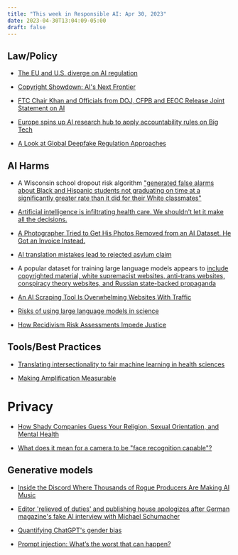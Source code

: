```yaml
---
title: "This week in Responsible AI: Apr 30, 2023"
date: 2023-04-30T13:04:09-05:00
draft: false
---
```




## Law/Policy

- [The EU and U.S. diverge on AI regulation](https://www.brookings.edu/research/the-eu-and-us-diverge-on-ai-regulation-a-transatlantic-comparison-and-steps-to-alignment/)

- [Copyright Showdown: AI's Next Frontier](https://themarkup.org/hello-world/2023/04/22/copyright-showdown-ais-next-frontier?utm_source=substack&utm_medium=email)

- [FTC Chair Khan and Officials from DOJ, CFPB and EEOC Release Joint Statement on AI](https://www.ftc.gov/news-events/news/press-releases/2023/04/ftc-chair-khan-officials-doj-cfpb-eeoc-release-joint-statement-ai?utm_source=govdelivery)

- [Europe spins up AI research hub to apply accountability rules on Big Tech](https://techcrunch.com/2023/04/18/ecat/?utm_source=substack&utm_medium=email)

- [A Look at Global Deepfake Regulation Approaches](https://www.responsible.ai/post/a-look-at-global-deepfake-regulation-approaches?utm_medium=email&_hsmi=256055419&_hsenc=p2ANqtz-9xgxSuT8fAD1wgsQIFNAmFk2J-sp695v2DJd-hC0RuVmd2CEyc5Erkb5sHaURPMZW7vUUb1lBybtXoRuPKqtYieihzYg&utm_content=256055419&utm_source=hs_email)


## AI Harms

- A Wisconsin school dropout risk algorithm ["generated false alarms about Black and Hispanic students not graduating on time at a significantly greater rate than it did for their White classmates"](https://themarkup.org/machine-learning/2023/04/27/false-alarm-how-wisconsin-uses-race-and-income-to-label-students-high-risk)

- [Artificial intelligence is infiltrating health care. We shouldn't let it make all the decisions.](https://www.technologyreview.com/2023/04/21/1071921/ai-is-infiltrating-health-care-we-shouldnt-let-it-make-decisions/?truid=&utm_source=the_download&utm_medium=email&utm_campaign=the_download.unpaid.engagement&utm_term=Active%20Qualified&utm_content=04-21-2023&mc_cid=13009e4968&mc_eid=f14ac890df)

- [A Photographer Tried to Get His Photos Removed from an AI Dataset. He Got an Invoice Instead.](https://www.vice.com/en/article/pkapb7/a-photographer-tried-to-get-his-photos-removed-from-an-ai-dataset-he-got-an-invoice-instead)

- [AI translation mistakes lead to rejected asylum claim](https://restofworld.org/2023/ai-translation-errors-afghan-refugees-asylum/)

- A popular dataset for training large language models appears to [include copyrighted material, white supremacist websites, anti-trans websites, conspiracy theory websites, and Russian state-backed propaganda](https://www.washingtonpost.com/technology/interactive/2023/ai-chatbot-learning/?utm_source=substack&utm_medium=email)

- [An AI Scraping Tool Is Overwhelming Websites With Traffic](https://www.vice.com/en/article/dy3vmx/an-ai-scraping-tool-is-overwhelming-websites-with-traffic)

- [Risks of using large language models in science](https://www.nature.com/articles/s42254-023-00581-4)

- [How Recidivism Risk Assessments Impede Justice](https://points.datasociety.net/how-recidivism-risk-assessments-impact-justice-65c6459243cc)

## Tools/Best Practices

- [Translating intersectionality to fair machine learning in health sciences](https://www.nature.com/articles/s42256-023-00651-3)

- [Making Amplification Measurable](https://techpolicy.press/making-amplification-measurable/)


# Privacy

- [How Shady Companies Guess Your Religion, Sexual Orientation, and Mental Health](https://slate.com/technology/2023/04/data-broker-inference-privacy-legislation.html?mc_cid=4140c76b38&mc_eid=f14ac890df)

- [What does it mean for a camera to be "face recognition capable"?](https://r.algorithmwatch.org/nl3/_91DjJwFllyJMEm-dBCvDQ)

## Generative models

- [Inside the Discord Where Thousands of Rogue Producers Are Making AI Music](https://www.vice.com/en/article/y3wdj7/inside-the-discord-where-thousands-of-rogue-producers-are-making-ai-music?utm_source=substack&utm_medium=email)

- [Editor 'relieved of duties' and publishing house apologizes after German magazine's fake AI interview with Michael Schumacher](https://www.cnn.com/2023/04/22/motorsport/michael-schumacher-fake-ai-interview-apology-spt-intl/index.html)

- [Quantifying ChatGPT's gender bias](https://aisnakeoil.substack.com/p/quantifying-chatgpts-gender-bias?utm_source=substack&utm_medium=email)

- [Prompt injection: What’s the worst that can happen?](https://simonwillison.net/2023/Apr/14/worst-that-can-happen/?utm_source=substack&utm_medium=email)